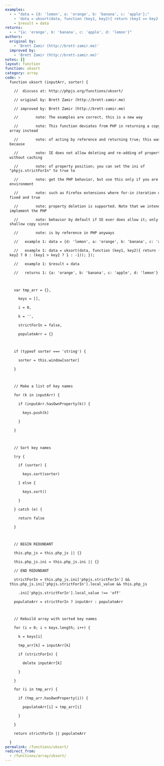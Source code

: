 ```yaml
---
examples:
  - - "data = {d: 'lemon', a: 'orange', b: 'banana', c: 'apple'};"
    - 'data = uksort(data, function (key1, key2){ return (key1 == key2 ? 0 : (key1 > key2 ? 1 : -1)); });'
    - $result = data
returns:
  - - "{a: 'orange', b: 'banana', c: 'apple', d: 'lemon'}"
authors:
  original by:
    - 'Brett Zamir (http://brett-zamir.me)'
  improved by:
    - 'Brett Zamir (http://brett-zamir.me)'
notes: []
layout: function
function: uksort
category: array
code: >
  function uksort (inputArr, sorter) {

    //  discuss at: http://phpjs.org/functions/uksort/

    // original by: Brett Zamir (http://brett-zamir.me)

    // improved by: Brett Zamir (http://brett-zamir.me)

    //        note: The examples are correct, this is a new way

    //        note: This function deviates from PHP in returning a copy of the
  array instead

    //        note: of acting by reference and returning true; this was necessary
  because

    //        note: IE does not allow deleting and re-adding of properties
  without caching

    //        note: of property position; you can set the ini of
  "phpjs.strictForIn" to true to

    //        note: get the PHP behavior, but use this only if you are in an
  environment

    //        note: such as Firefox extensions where for-in iteration order is
  fixed and true

    //        note: property deletion is supported. Note that we intend to
  implement the PHP

    //        note: behavior by default if IE ever does allow it; only gives
  shallow copy since

    //        note: is by reference in PHP anyways

    //   example 1: data = {d: 'lemon', a: 'orange', b: 'banana', c: 'apple'};

    //   example 1: data = uksort(data, function (key1, key2){ return (key1 ==
  key2 ? 0 : (key1 > key2 ? 1 : -1)); });

    //   example 1: $result = data

    //   returns 1: {a: 'orange', b: 'banana', c: 'apple', d: 'lemon'}



    var tmp_arr = {},

      keys = [],

      i = 0,

      k = '',

      strictForIn = false,

      populateArr = {}



    if (typeof sorter === 'string') {

      sorter = this.window[sorter]

    }



    // Make a list of key names

    for (k in inputArr) {

      if (inputArr.hasOwnProperty(k)) {

        keys.push(k)

      }

    }



    // Sort key names

    try {

      if (sorter) {

        keys.sort(sorter)

      } else {

        keys.sort()

      }

    } catch (e) {

      return false

    }



    // BEGIN REDUNDANT

    this.php_js = this.php_js || {}

    this.php_js.ini = this.php_js.ini || {}

    // END REDUNDANT

    strictForIn = this.php_js.ini['phpjs.strictForIn'] &&
  this.php_js.ini['phpjs.strictForIn'].local_value && this.php_js

      .ini['phpjs.strictForIn'].local_value !== 'off'

    populateArr = strictForIn ? inputArr : populateArr



    // Rebuild array with sorted key names

    for (i = 0; i < keys.length; i++) {

      k = keys[i]

      tmp_arr[k] = inputArr[k]

      if (strictForIn) {

        delete inputArr[k]

      }

    }

    for (i in tmp_arr) {

      if (tmp_arr.hasOwnProperty(i)) {

        populateArr[i] = tmp_arr[i]

      }

    }

    return strictForIn || populateArr

  }
permalink: /functions/uksort/
redirect_from:
  - /functions/array/uksort/
---
```


<!-- WARNING! This file is auto generated by `npm run web:inject`, do not edit by hand -->
